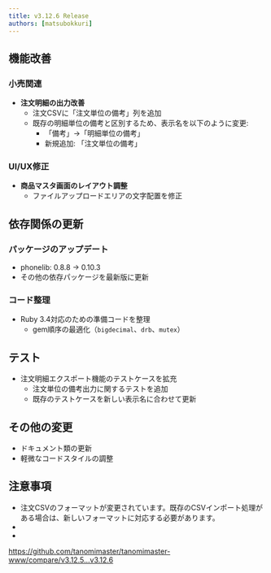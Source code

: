 ```yaml
---
title: v3.12.6 Release
authors: [matsubokkuri]
---
```


## 機能改善

### 小売関連

- **注文明細の出力改善**
  - 注文CSVに「注文単位の備考」列を追加
  - 既存の明細単位の備考と区別するため、表示名を以下のように変更:
    - 「備考」→「明細単位の備考」
    - 新規追加: 「注文単位の備考」

### UI/UX修正

- **商品マスタ画面のレイアウト調整**
  - ファイルアップロードエリアの文字配置を修正

## 依存関係の更新

### パッケージのアップデート

- phonelib: 0.8.8 → 0.10.3
- その他の依存パッケージを最新版に更新

### コード整理

- Ruby 3.4対応のための準備コードを整理
  - gem順序の最適化（`bigdecimal`、`drb`、`mutex`）

## テスト

- 注文明細エクスポート機能のテストケースを拡充
  - 注文単位の備考出力に関するテストを追加
  - 既存のテストケースを新しい表示名に合わせて更新

## その他の変更

- ドキュメント類の更新
- 軽微なコードスタイルの調整

## 注意事項

- 注文CSVのフォーマットが変更されています。既存のCSVインポート処理がある場合は、新しいフォーマットに対応する必要があります。
-
-
https://github.com/tanomimaster/tanomimaster-www/compare/v3.12.5...v3.12.6


